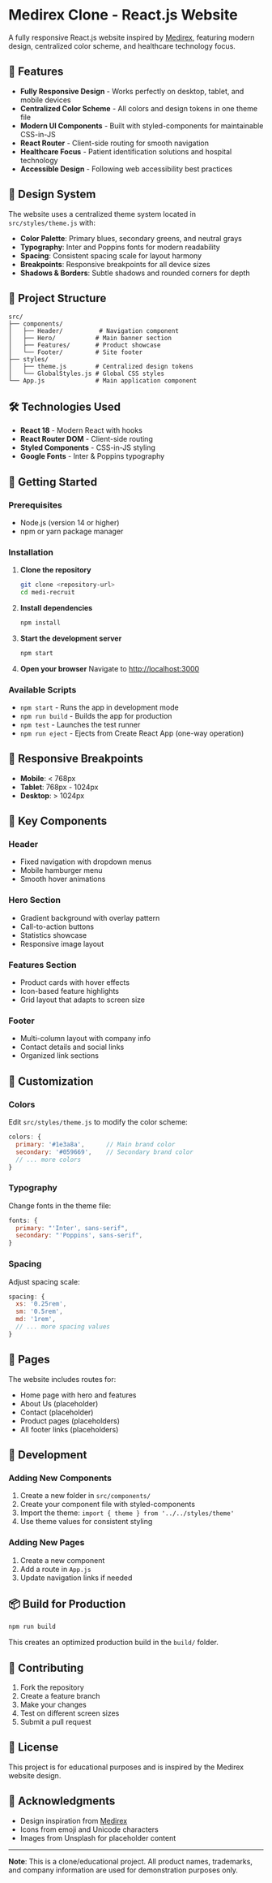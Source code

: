 # Medirex Clone - React.js Website

A fully responsive React.js website inspired by [Medirex](https://medirex.com/), featuring modern design, centralized color scheme, and healthcare technology focus.

## 🚀 Features

- **Fully Responsive Design** - Works perfectly on desktop, tablet, and mobile devices
- **Centralized Color Scheme** - All colors and design tokens in one theme file
- **Modern UI Components** - Built with styled-components for maintainable CSS-in-JS
- **React Router** - Client-side routing for smooth navigation
- **Healthcare Focus** - Patient identification solutions and hospital technology
- **Accessible Design** - Following web accessibility best practices

## 🎨 Design System

The website uses a centralized theme system located in `src/styles/theme.js` with:

- **Color Palette**: Primary blues, secondary greens, and neutral grays
- **Typography**: Inter and Poppins fonts for modern readability
- **Spacing**: Consistent spacing scale for layout harmony
- **Breakpoints**: Responsive breakpoints for all device sizes
- **Shadows & Borders**: Subtle shadows and rounded corners for depth

## 📁 Project Structure

```
src/
├── components/
│   ├── Header/          # Navigation component
│   ├── Hero/           # Main banner section
│   ├── Features/       # Product showcase
│   └── Footer/         # Site footer
├── styles/
│   ├── theme.js        # Centralized design tokens
│   └── GlobalStyles.js # Global CSS styles
└── App.js              # Main application component
```

## 🛠️ Technologies Used

- **React 18** - Modern React with hooks
- **React Router DOM** - Client-side routing
- **Styled Components** - CSS-in-JS styling
- **Google Fonts** - Inter & Poppins typography

## 🚀 Getting Started

### Prerequisites

- Node.js (version 14 or higher)
- npm or yarn package manager

### Installation

1. **Clone the repository**
   ```bash
   git clone <repository-url>
   cd medi-recruit
   ```

2. **Install dependencies**
   ```bash
   npm install
   ```

3. **Start the development server**
   ```bash
   npm start
   ```

4. **Open your browser**
   Navigate to [http://localhost:3000](http://localhost:3000)

### Available Scripts

- `npm start` - Runs the app in development mode
- `npm run build` - Builds the app for production
- `npm test` - Launches the test runner
- `npm run eject` - Ejects from Create React App (one-way operation)

## 📱 Responsive Breakpoints

- **Mobile**: < 768px
- **Tablet**: 768px - 1024px
- **Desktop**: > 1024px

## 🎯 Key Components

### Header
- Fixed navigation with dropdown menus
- Mobile hamburger menu
- Smooth hover animations

### Hero Section
- Gradient background with overlay pattern
- Call-to-action buttons
- Statistics showcase
- Responsive image layout

### Features Section
- Product cards with hover effects
- Icon-based feature highlights
- Grid layout that adapts to screen size

### Footer
- Multi-column layout with company info
- Contact details and social links
- Organized link sections

## 🎨 Customization

### Colors
Edit `src/styles/theme.js` to modify the color scheme:

```javascript
colors: {
  primary: '#1e3a8a',      // Main brand color
  secondary: '#059669',    // Secondary brand color
  // ... more colors
}
```

### Typography
Change fonts in the theme file:

```javascript
fonts: {
  primary: "'Inter', sans-serif",
  secondary: "'Poppins', sans-serif",
}
```

### Spacing
Adjust spacing scale:

```javascript
spacing: {
  xs: '0.25rem',
  sm: '0.5rem',
  md: '1rem',
  // ... more spacing values
}
```

## 📄 Pages

The website includes routes for:
- Home page with hero and features
- About Us (placeholder)
- Contact (placeholder)
- Product pages (placeholders)
- All footer links (placeholders)

## 🔧 Development

### Adding New Components

1. Create a new folder in `src/components/`
2. Create your component file with styled-components
3. Import the theme: `import { theme } from '../../styles/theme'`
4. Use theme values for consistent styling

### Adding New Pages

1. Create a new component
2. Add a route in `App.js`
3. Update navigation links if needed

## 📦 Build for Production

```bash
npm run build
```

This creates an optimized production build in the `build/` folder.

## 🤝 Contributing

1. Fork the repository
2. Create a feature branch
3. Make your changes
4. Test on different screen sizes
5. Submit a pull request

## 📄 License

This project is for educational purposes and is inspired by the Medirex website design.

## 🙏 Acknowledgments

- Design inspiration from [Medirex](https://medirex.com/)
- Icons from emoji and Unicode characters
- Images from Unsplash for placeholder content

---

**Note**: This is a clone/educational project. All product names, trademarks, and company information are used for demonstration purposes only.
